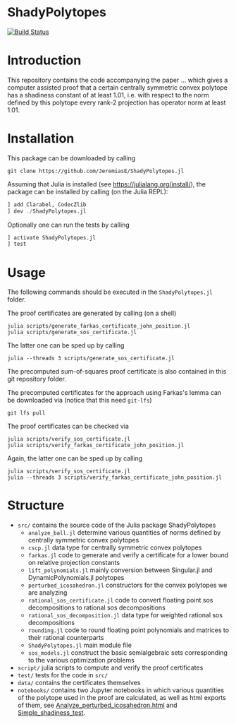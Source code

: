 # ShadyPolytopes

[![Build Status](https://github.com/JeremiasE/ShadyPolytopes.jl/actions/workflows/ci.yml/badge.svg?branch=main)](https://github.com/JeremiasE/ShadyPolytopes.jl/actions/workflows/ci.yml?query=branch%3Amain)

# Introduction

This repository contains the code accompanying the paper ...
which gives a computer assisted proof that a certain
centrally symmetric convex polytope has a shadiness constant of at least 1.01,
i.e. with respect to the norm defined by this polytope every rank-2 projection has operator norm
at least 1.01. 

# Installation 

This package can be downloaded by calling 

``` shell
git clone https://github.com/JeremiasE/ShadyPolytopes.jl
```

Assuming that Julia is installed (see https://julialang.org/install/), the package can be installed by calling (on the Julia REPL):

``` julia
] add Clarabel, CodecZlib
] dev ./ShadyPolytopes.jl
```

Optionally one can run the tests by calling
``` julia
] activate ShadyPolytopes.jl
] test
```

# Usage

The following commands should be executed in the `ShadyPolytopes.jl` folder.

The proof certificates are generated by calling (on a shell)

``` shell
julia scripts/generate_farkas_certificate_john_position.jl
julia scripts/generate_sos_certificate.jl
```
The latter one can be sped up by calling
``` shell
julia --threads 3 scripts/generate_sos_certificate.jl
```

The precomputed sum-of-squares proof certificate is also contained
in this git repository folder.

The precomputed certificates for the approach using Farkas's lemma 
can be downloaded via (notice that this need `git-lfs`)

``` shell
git lfs pull
```

The proof certificates can be checked via

``` shell
julia scripts/verify_sos_certificate.jl
julia scripts/verify_farkas_certificate_john_position.jl
```


Again, the latter one can be sped up by calling
``` shell
julia scripts/verify_sos_certificate.jl
julia --threads 3 scripts/verify_farkas_certificate_john_position.jl
```

# Structure 

  * `src/` contains the source code of the Julia package ShadyPolytopes
    * `analyze_ball.jl` determine various quantities of norms defined by centrally symmetric convex polytopes
    * `cscp.jl` data type for centrally symmetric convex polytopes
    * `farkas.jl` code to generate and verify a certificate for a lower bound on relative projection constants 
    * `lift_polynomials.jl` mainly conversion between Singular.jl and DynamicPolynomials.jl polytopes
    * `perturbed_icosahedron.jl` constructors for the convex polytopes we are analyzing
    * `rational_sos_certificate.jl` code to convert floating point sos decompositions to rational sos decompositions
    * `rational_sos_decomposition.jl` data type for weighted rational sos decompositions
    * `rounding.jl` code to round floating point polynomials and matrices to their rational counterparts
    * `ShadyPolytopes.jl` main module file
    * `sos_models.jl` construct the basic semialgebraic sets corresponding to the various optimization problems 
  * `script/` julia scripts to compute and verify the proof certificates
  * `test/` tests for the code in `src/`
  * `data/` contains the certificates themselves
  * `notebooks/` contains two Jupyter notebooks in which various
    quantities of the polytope used in the proof are calculated, as well as html exports of them,
    see [Analyze_perturbed_icosahedron.html](https://rawcdn.githack.com/JeremiasE/ShadyPolytopes.jl/a1bdd6780ab7c52d5986bd088ca8cba7b7020f7d/notebooks/Analyze_perturbed_icosahedron.html)
    and [Simple_shadiness_test](https://rawcdn.githack.com/JeremiasE/ShadyPolytopes.jl/a1bdd6780ab7c52d5986bd088ca8cba7b7020f7d/notebooks/Simple_shadiness_test.html).

